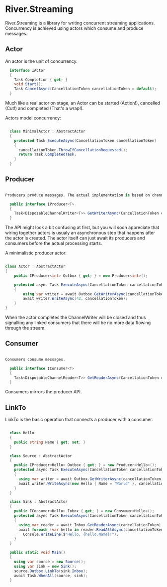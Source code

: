 # River.Streaming

River.Streaming is a library for writing concurrent streaming applications. Concurrency is achieved using actors which consume and produce messages.

## Actor

An actor is the unit of concurrency.

```c#
  interface IActor
  {
    Task Completion { get; }
    void Start();
    Task CancelAsync(CancellationToken cancellationToken = default);
  }
```

Much like a real actor on stage, an Actor can be started (Action!), cancelled (Cut!) and completed (That's a wrap!).

Actors model concurrency:

```c#

  class MinimalActor : AbstractActor
  {
    protected Task ExecuteAsync(CancellationToken cancellationToken)
    {
      cancellationToken.ThrowIfCancellationRequested();
      return Task.CompletedTask;
    }
  }

```

## Producer

```c#

Producers produce messages. The actual implementation is based on channels.

  public interface IProducer<T>
  {
    Task<DisposableChannelWriter<T>> GetWriterAsync(CancellationToken cancellationToken = default);
  }

```

The API might look a bit confusing at first, but you will soon appreciate that wiring together actors is usualy an asynchronous step that happens after the actor is created. The actor itself can just await its producers and consumers before the actual processing starts.

A minimalistic producer actor:

```c#

class Actor : AbstractActor
{
    public IProducer<int> Outbox { get; } = new Producer<int>();

    protected async Task ExecuteAsync(CancellationToken cancellationToken)
    {
        using var writer = await Outbox.GetWriterAsync(cancellationToken);
        await writer.WriteAsync(42, cancellationToken);
    }
}

```

When the actor completes the ChannelWriter will be closed and thus signalling any linked consumers that there will be no more data flowing through the stream.

## Consumer

```c#

Consumers consume messages.

  public interface IConsumer<T>
  {
    Task<DisposableChannelReader<T>> GetReaderAsync(CancellationToken cancellationToken = default);
  }

```

Consumers mirrors the producer API.

## LinkTo

LinkTo is the basic operation that connects a producer with a consumer.

```c#

  class Hello
  {
    public string Name { get; set; }
  }

  class Source : AbstractActor
  {
    public IProducer<Hello> Outbox { get; } = new Producer<Hello>();
    protected async Task ExecuteAsync(CancellationToken cancellationToken)
    {
      using var writer = await Outbox.GetWriterAsync(cancellationToken);
      await writer.WriteAsync(new Hello { Name = "World" }, cancellationToken);
    }
  }

  class Sink : AbstractActor
  {
    public IConsumer<Hello> Inbox { get; } = new Consumer<Hello>();
    protected async Task ExecuteAsync(CancellationToken cancellationToken)
    {
      using var reader = await Inbox.GetReaderAsync(cancellationToken);
      await foreach (var hello in reader.ReadAllAsync(cancellationToken))
        Console.WriteLine($"Hello, {hello.Name}!");
    }
  }

  public static void Main()
  {
    using var source = new Source();
    using var sink = new Sink();
    source.Outbox.LinkTo(sink.Inbox);
    await Task.WhenAll(source, sink);
  }

```